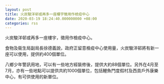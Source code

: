 ```yaml
---
layout: post
title: 火炭駿洋邨或再多一座樓宇徵用作檢疫中心
date: 2020-03-19 18:24:40.000000000 +08:00
categories: rss
---
```


火炭駿洋邨或再多一座樓宇，徵用作檢疫中心。

食物及衞生局副局長徐德義說，政府正留意檢疫中心使用量，火炭駿洋邨將有新一座可以使用，提供約400個單位。

八鄉少年警訊用地，可以有一些地方經裝修後，提供大約88個單位。另外在4月至7月，亦有一些地點可以提供共約1000個單位，包括鯉魚門度假村及西貢戶外康樂中心，有可供使用的新單位。

